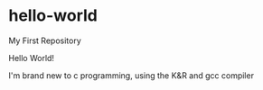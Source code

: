 # hello-world
My First Repository

Hello World!

I'm brand new to c programming, using the K&R and gcc compiler
